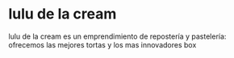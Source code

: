<h1> lulu de la cream </h1>

<p> lulu de la cream es un emprendimiento de repostería y pastelería: ofrecemos las mejores tortas y los mas innovadores box </p>